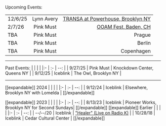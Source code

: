 Upcoming Events:

| | | |
| :------- | :------: |  ---: |
| 12/6/25 | Lynn Avery | [TRANSA at Powerhouse, Brooklyn NY](https://festival.powerhousearts.org/festival-performances/transa) | 
| 2/7/26 | Pink Must  | [OOAM Fest, Baden, CH](https://ooam.ch/programm/)  |
| TBA | Pink Must | Prague |  
| TBA | Pink Must | Berlin |
| TBA | Pink Must | Copenhagen |

---
Past Events:
| | |  |
|:- | :- | --: |
| 9/27/25 | Pink Must | Knockdown Center, Queens NY |
| 9/12/25 | Iceblink | The Owl, Brooklyn NY |

---

[[expandable]]
2024
| | |  |
|:- | :- | --: |
| 9/12/24 | Iceblink | Elsewhere, Brooklyn NY with Lomelda |
[[/expandable]]

[[expandable]]
2023
| | |  |
|:- | :- | --: |
| 8/13/23 | Iceblink | Pioneer Works, Brooklyn NY for Second Sundays|
[[/expandable]]
[[expandable]]
Earlier
| | |  |
|:- | :- | --: |
| --/--/20 | Iceblink | ["Healer" (Live on Radio K)](https://www.youtube.com/watch?v=d-7E0r07JtI) |
| 10/28/18 | Iceblink | Cedar Cultural Center |
[[/expandable]]

